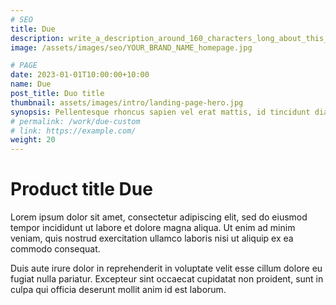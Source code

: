 ```yaml
---
# SEO
title: Due
description: write_a_description_around_160_characters_long_about_this_WORK_POST
image: /assets/images/seo/YOUR_BRAND_NAME_homepage.jpg

# PAGE
date: 2023-01-01T10:00:00+10:00
name: Due
post_title: Duo title
thumbnail: assets/images/intro/landing-page-hero.jpg
synopsis: Pellentesque rhoncus sapien vel erat mattis, id tincidunt diam porttitor. Duis vestibulum.
# permalink: /work/due-custom
# link: https://example.com/
weight: 20
---
```


# Product title Due

Lorem ipsum dolor sit amet, consectetur adipiscing elit, sed do eiusmod tempor incididunt ut labore et dolore magna aliqua. Ut enim ad minim veniam, quis nostrud exercitation ullamco laboris nisi ut aliquip ex ea commodo consequat.

Duis aute irure dolor in reprehenderit in voluptate velit esse cillum dolore eu fugiat nulla pariatur. Excepteur sint occaecat cupidatat non proident, sunt in culpa qui officia deserunt mollit anim id est laborum.
